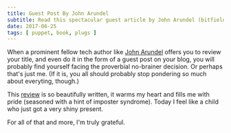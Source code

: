 ```yaml
---
title: Guest Post By John Arundel
subtitle: Read this spectacular guest article by John Arundel (bitfield on Twitter).
date: 2017-06-25
tags: [ puppet, book, plugs ]
---
```


When a prominent fellow tech author like [John Arundel](https://twitter.com/bitfield)
offers you to review your title, and even do it in the form of a guest post on your
blog, you will probably find yourself facing the proverbial no-brainer decision.
Or perhaps that's just me. (If it is, you all should probably stop pondering so much
about everyting, though.)

This [review](/page/puppet-essentials-review.html) is so beautifully written, it warms my
heart and fills me with pride (seasoned with a hint of imposter syndrome). Today I feel
like a child who just got a very shiny present.

For all of that and more, I'm truly grateful.
